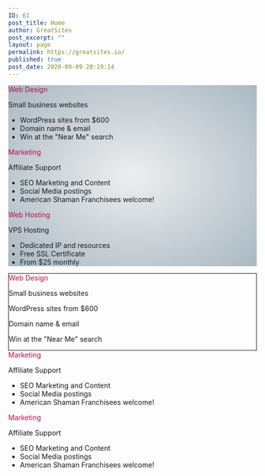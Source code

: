 ```yaml
---
ID: 61
post_title: Home
author: GreatSites
post_excerpt: ""
layout: page
permalink: https://greatsites.io/
published: true
post_date: 2020-09-09 20:19:14
---
```

<!-- wp:paragraph -->
<p></p>
<!-- /wp:paragraph -->

<!-- wp:group {"align":"wide"} -->
<div class="wp-block-group alignwide"><div class="wp-block-group__inner-container"><!-- wp:columns {"align":"wide","className":"home-block","textColor":"black","style":{"color":{"gradient":"radial-gradient(rgb(238,238,238) 0%,rgb(169,184,195) 100%)"}}} -->
<div class="wp-block-columns alignwide home-block has-black-color has-text-color has-background" style="background:radial-gradient(rgb(238,238,238) 0%,rgb(169,184,195) 100%)"><!-- wp:column {"verticalAlignment":"top","className":"home-block"} -->
<div class="wp-block-column is-vertically-aligned-top home-block"><!-- wp:buttons {"align":"center"} -->
<div class="wp-block-buttons aligncenter"><!-- wp:button {"borderRadius":50,"style":{"color":{"text":"#ba0c49"}},"className":"is-style-outline"} -->
<div class="wp-block-button is-style-outline"><a class="wp-block-button__link has-text-color" style="border-radius:50px;color:#ba0c49">Web Design</a></div>
<!-- /wp:button --></div>
<!-- /wp:buttons -->

<!-- wp:paragraph {"align":"center"} -->
<p class="has-text-align-center">Small business websites</p>
<!-- /wp:paragraph -->

<!-- wp:list -->
<ul><li>WordPress sites from $600</li><li>Domain name &amp; email</li><li>Win at the "Near Me" search</li></ul>
<!-- /wp:list -->

<!-- wp:paragraph -->
<p></p>
<!-- /wp:paragraph --></div>
<!-- /wp:column -->

<!-- wp:column {"verticalAlignment":"top","className":"home-block"} -->
<div class="wp-block-column is-vertically-aligned-top home-block"><!-- wp:buttons {"align":"center"} -->
<div class="wp-block-buttons aligncenter"><!-- wp:button {"borderRadius":50,"style":{"color":{"text":"#ba0c49"}},"className":"is-style-outline"} -->
<div class="wp-block-button is-style-outline"><a class="wp-block-button__link has-text-color" style="border-radius:50px;color:#ba0c49">Marketing</a></div>
<!-- /wp:button --></div>
<!-- /wp:buttons -->

<!-- wp:paragraph {"align":"center"} -->
<p class="has-text-align-center">Affiliate Support</p>
<!-- /wp:paragraph -->

<!-- wp:list -->
<ul><li>SEO Marketing and Content</li><li>Social Media postings</li><li>American Shaman Franchisees welcome!</li></ul>
<!-- /wp:list --></div>
<!-- /wp:column -->

<!-- wp:column {"verticalAlignment":"top","className":"home-block"} -->
<div class="wp-block-column is-vertically-aligned-top home-block"><!-- wp:buttons {"align":"center"} -->
<div class="wp-block-buttons aligncenter"><!-- wp:button {"borderRadius":50,"style":{"color":{"text":"#ba0c49"}},"className":"is-style-outline"} -->
<div class="wp-block-button is-style-outline"><a class="wp-block-button__link has-text-color" style="border-radius:50px;color:#ba0c49">Web Hosting</a></div>
<!-- /wp:button --></div>
<!-- /wp:buttons -->

<!-- wp:paragraph {"align":"center"} -->
<p class="has-text-align-center">VPS Hosting</p>
<!-- /wp:paragraph -->

<!-- wp:list -->
<ul><li>Dedicated IP and resources</li><li>Free SSL Certificate</li><li>From $25 monthly</li></ul>
<!-- /wp:list --></div>
<!-- /wp:column --></div>
<!-- /wp:columns -->

<!-- wp:paragraph -->
<p></p>
<!-- /wp:paragraph --></div></div>
<!-- /wp:group -->

<!-- wp:advgb/columns {"columns":3,"columnsLayout":"13-13-13","gutter":10,"vAlign":"full","colId":"advgb-cols-27593691-70ca-4bd7-90dd-d04247c16b75","changed":true,"align":"full"} -->
<div class="wp-block-advgb-columns alignfull advgb-columns-wrapper" id="advgb-cols-27593691-70ca-4bd7-90dd-d04247c16b75"><div class="advgb-columns-container"><div class="advgb-columns advgb-columns-row advgb-is-mobile columns-valign-full advgb-columns-3 layout-13-13-13 mbl-layout-stacked gutter-10 vgutter-10"><!-- wp:advgb/column {"width":0,"columnClasses":"advgb-is-one-third-tablet advgb-is-full-mobile","colId":"advgb-col-fed5860d-7764-4960-aba6-d3d9ea7f741a","borderStyle":"solid","changed":true} -->
<div class="wp-block-advgb-column advgb-column advgb-is-one-third-tablet advgb-is-full-mobile" id="advgb-col-fed5860d-7764-4960-aba6-d3d9ea7f741a"><div class="advgb-column-inner" style="border-style:solid;border-width:1px"><!-- wp:cover {"overlayColor":"cyan-bluish-gray"} -->
<div class="wp-block-cover has-cyan-bluish-gray-background-color has-background-dim"><div class="wp-block-cover__inner-container"><!-- wp:buttons {"align":"center"} -->
<div class="wp-block-buttons aligncenter"><!-- wp:button {"borderRadius":50,"style":{"color":{"text":"#ba0c49"}},"className":"is-style-outline"} -->
<div class="wp-block-button is-style-outline"><a class="wp-block-button__link has-text-color" style="border-radius:50px;color:#ba0c49">Web Design</a></div>
<!-- /wp:button --></div>
<!-- /wp:buttons -->

<!-- wp:paragraph {"align":"center"} -->
<p class="has-text-align-center">Small business websites</p>
<!-- /wp:paragraph -->

<!-- wp:paragraph -->
<p>WordPress sites from $600</p>
<!-- /wp:paragraph -->

<!-- wp:paragraph -->
<p>Domain name &amp; email</p>
<!-- /wp:paragraph -->

<!-- wp:paragraph -->
<p>Win at the "Near Me" search</p>
<!-- /wp:paragraph --></div></div>
<!-- /wp:cover --></div></div>
<!-- /wp:advgb/column -->

<!-- wp:advgb/column {"width":0,"columnClasses":"advgb-is-one-third-tablet advgb-is-full-mobile","colId":"advgb-col-53c30a83-b2a2-49e2-9e9a-5b84060720d2","changed":true} -->
<div class="wp-block-advgb-column advgb-column advgb-is-one-third-tablet advgb-is-full-mobile" id="advgb-col-53c30a83-b2a2-49e2-9e9a-5b84060720d2"><div class="advgb-column-inner" style="border-style:none;border-width:1px"><!-- wp:cover {"overlayColor":"cyan-bluish-gray"} -->
<div class="wp-block-cover has-cyan-bluish-gray-background-color has-background-dim"><div class="wp-block-cover__inner-container"><!-- wp:buttons {"align":"center"} -->
<div class="wp-block-buttons aligncenter"><!-- wp:button {"borderRadius":50,"style":{"color":{"text":"#ba0c49"}},"className":"is-style-outline"} -->
<div class="wp-block-button is-style-outline"><a class="wp-block-button__link has-text-color" style="border-radius:50px;color:#ba0c49">Marketing</a></div>
<!-- /wp:button --></div>
<!-- /wp:buttons -->

<!-- wp:paragraph {"align":"center"} -->
<p class="has-text-align-center">Affiliate Support</p>
<!-- /wp:paragraph -->

<!-- wp:list -->
<ul><li>SEO Marketing and Content</li><li>Social Media postings</li><li>American Shaman Franchisees welcome!</li></ul>
<!-- /wp:list --></div></div>
<!-- /wp:cover --></div></div>
<!-- /wp:advgb/column -->

<!-- wp:advgb/column {"width":0,"columnClasses":"advgb-is-one-third-tablet advgb-is-full-mobile","colId":"advgb-col-b67dd45a-78f4-4e97-841f-ec9f83979b9e","changed":true} -->
<div class="wp-block-advgb-column advgb-column advgb-is-one-third-tablet advgb-is-full-mobile" id="advgb-col-b67dd45a-78f4-4e97-841f-ec9f83979b9e"><div class="advgb-column-inner" style="border-style:none;border-width:1px"><!-- wp:cover {"overlayColor":"cyan-bluish-gray"} -->
<div class="wp-block-cover has-cyan-bluish-gray-background-color has-background-dim"><div class="wp-block-cover__inner-container"><!-- wp:buttons {"align":"center"} -->
<div class="wp-block-buttons aligncenter"><!-- wp:button {"borderRadius":50,"style":{"color":{"text":"#ba0c49"}},"className":"is-style-outline"} -->
<div class="wp-block-button is-style-outline"><a class="wp-block-button__link has-text-color" style="border-radius:50px;color:#ba0c49">Marketing</a></div>
<!-- /wp:button --></div>
<!-- /wp:buttons -->

<!-- wp:paragraph {"align":"center"} -->
<p class="has-text-align-center">Affiliate Support</p>
<!-- /wp:paragraph -->

<!-- wp:list -->
<ul><li>SEO Marketing and Content</li><li>Social Media postings</li><li>American Shaman Franchisees welcome!</li></ul>
<!-- /wp:list --></div></div>
<!-- /wp:cover --></div></div>
<!-- /wp:advgb/column --></div></div></div>
<!-- /wp:advgb/columns -->

<!-- wp:paragraph -->
<p></p>
<!-- /wp:paragraph -->